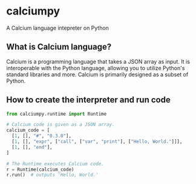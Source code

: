 # calciumpy

A Calcium language intepreter on Python

## What is Calcium language?

Calcium is a programming language that takes a JSON array as input.
It is interoperable with the Python language,
allowing you to utilize Python's standard libraries and more.
Calcium is primarily designed as a subset of Python.

## How to create the interpreter and run code

```python
from calciumpy.runtime import Runtime

# Calcium code is given as a JSON array.
calcium_code = [
  [1, [], "#", "0.3.0"],
  [1, [], "expr", ["call", ["var", "print"], ["Hello, World."]]],
  [1, [], "end"],
]

# The Runtime executes Calcium code.
r = Runtime(calcium_code)
r.run()  # outputs 'Hello, World.'
```
